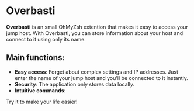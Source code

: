 # Overbasti

**Overbasti** is an small OhMyZsh extention that makes it easy to access your jump host. With Overbasti, you can store information about your host and connect to it using only its name.

## Main functions:

- **Easy access**: Forget about complex settings and IP addresses. Just enter the name of your jump host and you'll be connected to it instantly.
- **Security**: The application only stores data locally.
- **Intuitive commands**: 

Try it to make your life easier!
